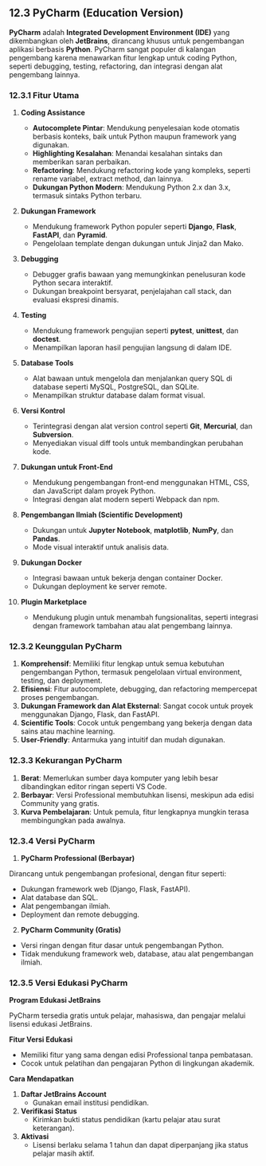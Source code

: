 ## 12.3 PyCharm (Education Version)

**PyCharm** adalah **Integrated Development Environment (IDE)** yang dikembangkan oleh **JetBrains**, dirancang khusus untuk pengembangan aplikasi berbasis **Python**. PyCharm sangat populer di kalangan pengembang karena menawarkan fitur lengkap untuk coding Python, seperti debugging, testing, refactoring, dan integrasi dengan alat pengembang lainnya.

### 12.3.1 Fitur Utama

1. **Coding Assistance**

    - **Autocomplete Pintar**: Mendukung penyelesaian kode otomatis berbasis konteks, baik untuk Python maupun framework yang digunakan.
    - **Highlighting Kesalahan**: Menandai kesalahan sintaks dan memberikan saran perbaikan.
    - **Refactoring**: Mendukung refactoring kode yang kompleks, seperti rename variabel, extract method, dan lainnya.
    - **Dukungan Python Modern**: Mendukung Python 2.x dan 3.x, termasuk sintaks Python terbaru.

2. **Dukungan Framework**

    - Mendukung framework Python populer seperti **Django**, **Flask**, **FastAPI**, dan **Pyramid**.
    - Pengelolaan template dengan dukungan untuk Jinja2 dan Mako.

3. **Debugging**

    - Debugger grafis bawaan yang memungkinkan penelusuran kode Python secara interaktif.
    - Dukungan breakpoint bersyarat, penjelajahan call stack, dan evaluasi ekspresi dinamis.

4. **Testing**

    - Mendukung framework pengujian seperti **pytest**, **unittest**, dan **doctest**.
    - Menampilkan laporan hasil pengujian langsung di dalam IDE.

5. **Database Tools**

    - Alat bawaan untuk mengelola dan menjalankan query SQL di database seperti MySQL, PostgreSQL, dan SQLite.
    - Menampilkan struktur database dalam format visual.

6. **Versi Kontrol**

    - Terintegrasi dengan alat version control seperti **Git**, **Mercurial**, dan **Subversion**.
    - Menyediakan visual diff tools untuk membandingkan perubahan kode.

7. **Dukungan untuk Front-End**

    - Mendukung pengembangan front-end menggunakan HTML, CSS, dan JavaScript dalam proyek Python.
    - Integrasi dengan alat modern seperti Webpack dan npm.

8. **Pengembangan Ilmiah (Scientific Development)**

    - Dukungan untuk **Jupyter Notebook**, **matplotlib**, **NumPy**, dan **Pandas**.
    - Mode visual interaktif untuk analisis data.

9. **Dukungan Docker**

    - Integrasi bawaan untuk bekerja dengan container Docker.
    - Dukungan deployment ke server remote.

10. **Plugin Marketplace**

    - Mendukung plugin untuk menambah fungsionalitas, seperti integrasi dengan framework tambahan atau alat pengembang lainnya.

### **12.3.2 Keunggulan PyCharm**

1. **Komprehensif**: Memiliki fitur lengkap untuk semua kebutuhan pengembangan Python, termasuk pengelolaan virtual environment, testing, dan deployment.
2. **Efisiensi**: Fitur autocomplete, debugging, dan refactoring mempercepat proses pengembangan.
3. **Dukungan Framework dan Alat Eksternal**: Sangat cocok untuk proyek menggunakan Django, Flask, dan FastAPI.
4. **Scientific Tools**: Cocok untuk pengembang yang bekerja dengan data sains atau machine learning.
5. **User-Friendly**: Antarmuka yang intuitif dan mudah digunakan.

### **12.3.3 Kekurangan PyCharm**

1. **Berat**: Memerlukan sumber daya komputer yang lebih besar dibandingkan editor ringan seperti VS Code.
2. **Berbayar**: Versi Professional membutuhkan lisensi, meskipun ada edisi Community yang gratis.
3. **Kurva Pembelajaran**: Untuk pemula, fitur lengkapnya mungkin terasa membingungkan pada awalnya.

### **12.3.4 Versi PyCharm**

1. **PyCharm Professional (Berbayar)**

Dirancang untuk pengembangan profesional, dengan fitur seperti:

- Dukungan framework web (Django, Flask, FastAPI).
- Alat database dan SQL.
- Alat pengembangan ilmiah.
- Deployment dan remote debugging.

2. **PyCharm Community (Gratis)**

- Versi ringan dengan fitur dasar untuk pengembangan Python.
- Tidak mendukung framework web, database, atau alat pengembangan ilmiah.

### **12.3.5 Versi Edukasi PyCharm**

**Program Edukasi JetBrains**

PyCharm tersedia gratis untuk pelajar, mahasiswa, dan pengajar melalui lisensi edukasi JetBrains.

**Fitur Versi Edukasi**

- Memiliki fitur yang sama dengan edisi Professional tanpa pembatasan.
- Cocok untuk pelatihan dan pengajaran Python di lingkungan akademik.

**Cara Mendapatkan**

1. **Daftar JetBrains Account**
    - Gunakan email institusi pendidikan.
2. **Verifikasi Status**
    - Kirimkan bukti status pendidikan (kartu pelajar atau surat keterangan).
3. **Aktivasi**
    - Lisensi berlaku selama 1 tahun dan dapat diperpanjang jika status pelajar masih aktif.